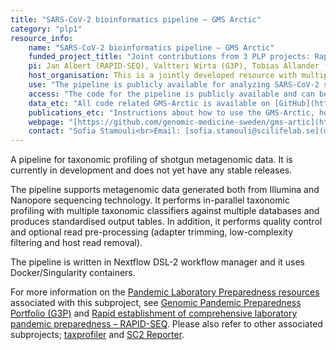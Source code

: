 ```yaml
---
title: "SARS-CoV-2 bioinformatics pipeline – GMS Arctic"
category: "plp1"
resource_info:
    name: "SARS-CoV-2 bioinformatics pipeline – GMS Arctic"
    funded_project_title: "Joint contributions from 3 PLP projects: Rapid establishment of comprehensive laboratory pandemic preparedness – RAPID-SEQ (PLP1 capability), Genomic Pandemic Preparedness Portfolio (G3P) (PLP1 capability), and Next generation clinical virology (PLP TDP project)."
    pi: Jan Albert (RAPID-SEQ), Valtteri Wirta (G3P), Tobias Allander (Next generation clinical virology)
    host_organisation: This is a jointly developed resource with multiple contributers; Karolinska Institutet, Karolinska University Hospital, Region Östergötland, SciLifeLab, Genomics Medicine Sweden.
    use: "The pipeline is publicly available for analyzing SARS-CoV-2 samples generated on various sequencing platforms. This includes short read data, such as Illumina sequence data, as well as long read data from Nanopore sequencing."
    access: "The code for the pipeline is publicly available and can be utilized free of charge."
    data_etc: "All code related GMS-Arctic is available on [GitHub](https://github.com/genomic-medicine-sweden/gms-artic)."
    publications_etc: "Instructions about how to use the GMS-Arctic, how to set it up, and requirements are available on [GitHub](https://github.com/genomic-medicine-sweden/gms-artic/blob/master/README.md)."
    webpage: "[https://github.com/genomic-medicine-sweden/gms-artic](https://github.com/genomic-medicine-sweden/gms-artic)"
    contact: "Sofia Stamouli<br>Email: [sofia.stamouli@scilifelab.se](mailto:sofia.stamouli@scilifelab.se)"
---
```


A pipeline for taxonomic profiling of shotgun metagenomic data. It is currently in development and does not yet have any stable releases.

The pipeline supports metagenomic data generated both from Illumina and Nanopore sequencing technology. It performs in-parallel taxonomic profiling with multiple taxonomic classifiers against multiple databases and produces standardised output tables. In addition, it performs quality control and optional read pre-processing (adapter trimming, low-complexity filtering and host read removal).

The pipeline is written in Nextflow DSL-2 workflow manager and it uses Docker/Singularity containers.

For more information on the [Pandemic Laboratory Preparedness resources](/resources/) associated with this subproject, see [Genomic Pandemic Preparedness Portfolio (G3P)](/resources/g3p/) and [Rapid establishment of comprehensive laboratory pandemic preparedness – RAPID-SEQ](/resources/rapid-seq/). Please also refer to other associated subprojects; [taxprofiler](/resources-subprojects/taxprofiler/) and [SC2 Reporter](/resources-subprojects/sc2reporter/).
